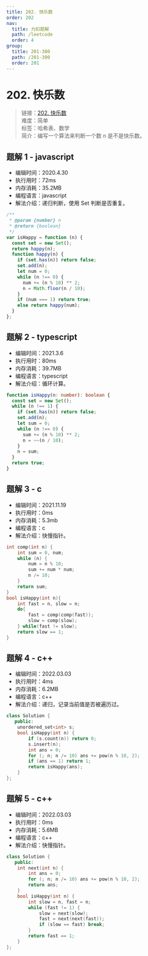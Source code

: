 ```yaml
---
title: 202. 快乐数
order: 202
nav:
  title: 力扣题解
  path: /leetcode
  order: 4
group:
  title: 201-300
  path: /201-300
  order: 201
---
```


# 202. 快乐数

> 链接：[202. 快乐数](https://leetcode-cn.com/problems/happy-number/)  
> 难度：简单  
> 标签：哈希表、数学  
> 简介：编写一个算法来判断一个数 n 是不是快乐数。

## 题解 1 - javascript

- 编辑时间：2020.4.30
- 执行用时：72ms
- 内存消耗：35.2MB
- 编程语言：javascript
- 解法介绍：递归判断，使用 Set 判断是否重复。

```javascript
/**
 * @param {number} n
 * @return {boolean}
 */
var isHappy = function (n) {
  const set = new Set();
  return happy(n);
  function happy(n) {
    if (set.has(n)) return false;
    set.add(n);
    let num = 0;
    while (n !== 0) {
      num += (n % 10) ** 2;
      n = Math.floor(n / 10);
    }
    if (num === 1) return true;
    else return happy(num);
  }
};
```

## 题解 2 - typescript

- 编辑时间：2021.3.6
- 执行用时：80ms
- 内存消耗：39.7MB
- 编程语言：typescript
- 解法介绍：循环计算。

```typescript
function isHappy(n: number): boolean {
  const set = new Set();
  while (n !== 1) {
    if (set.has(n)) return false;
    set.add(n);
    let sum = 0;
    while (n !== 0) {
      sum += (n % 10) ** 2;
      n = ~~(n / 10);
    }
    n = sum;
  }
  return true;
}
```

## 题解 3 - c

- 编辑时间：2021.11.19
- 执行用时：0ms
- 内存消耗：5.3mb
- 编程语言：c
- 解法介绍：快慢指针。

```c
int comp(int n) {
    int sum = 0, num;
    while (n) {
        num = n % 10;
        sum += num * num;
        n /= 10;
    }
    return sum;
}
bool isHappy(int n){
    int fast = n, slow = n;
    do{
        fast = comp(comp(fast));
        slow = comp(slow);
    } while(fast != slow);
    return slow == 1;
}
```
## 题解 4 - c++
- 编辑时间：2022.03.03
- 执行用时：4ms
- 内存消耗：6.2MB
- 编程语言：c++
- 解法介绍：递归，记录当前值是否被遍历过。
```c++
class Solution {
   public:
    unordered_set<int> s;
    bool isHappy(int n) {
        if (s.count(n)) return 0;
        s.insert(n);
        int ans = 0;
        for (; n; n /= 10) ans += pow(n % 10, 2);
        if (ans == 1) return 1;
        return isHappy(ans);
    }
};
```
## 题解 5 - c++
- 编辑时间：2022.03.03
- 执行用时：0ms
- 内存消耗：5.6MB
- 编程语言：c++
- 解法介绍：快慢指针。
```c++
class Solution {
   public:
    int next(int n) {
        int ans = 0;
        for (; n; n /= 10) ans += pow(n % 10, 2);
        return ans;
    }
    bool isHappy(int n) {
        int slow = n, fast = n;
        while (fast != 1) {
            slow = next(slow);
            fast = next(next(fast));
            if (slow == fast) break;
        }
        return fast == 1;
    }
};
```
